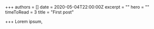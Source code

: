 +++
authors = []
date = 2020-05-04T22:00:00Z
excerpt = ""
hero = ""
timeToRead = 3
title = "First post"

+++
Lorem ipsum,